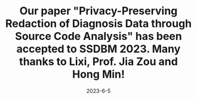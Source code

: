 ---
title: Our paper "Privacy-Preserving Redaction of Diagnosis Data through Source Code Analysis" has been accepted to SSDBM 2023. Many thanks to Lixi, Prof. Jia Zou and Hong Min!
date: 2023-6-5
tags:
  - website
---